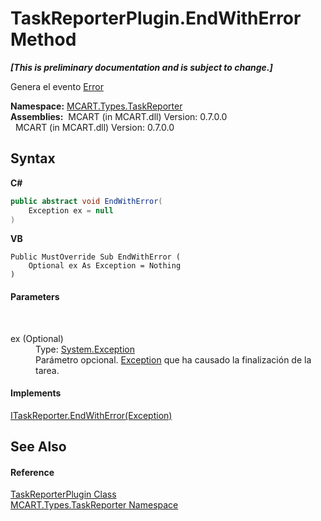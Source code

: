 # TaskReporterPlugin.EndWithError Method 
 _**\[This is preliminary documentation and is subject to change.\]**_

Genera el evento <a href="1ef75ccd-8f76-1665-9492-c43f0d945f2d">Error</a>

**Namespace:**&nbsp;<a href="256f3901-18cb-eeca-835c-7de778822db3">MCART.Types.TaskReporter</a><br />**Assemblies:**&nbsp;&nbsp;MCART (in MCART.dll) Version: 0.7.0.0<br />&nbsp;&nbsp;MCART (in MCART.dll) Version: 0.7.0.0<br />

## Syntax

**C#**<br />
``` C#
public abstract void EndWithError(
	Exception ex = null
)
```

**VB**<br />
``` VB
Public MustOverride Sub EndWithError ( 
	Optional ex As Exception = Nothing
)
```


#### Parameters
&nbsp;<dl><dt>ex (Optional)</dt><dd>Type: <a href="http://msdn2.microsoft.com/es-es/library/c18k6c59" target="_blank">System.Exception</a><br />Parámetro opcional. <a href="http://msdn2.microsoft.com/es-es/library/c18k6c59" target="_blank">Exception</a> que ha causado la finalización de la tarea.</dd></dl>

#### Implements
<a href="3022b066-0c91-58a6-9a99-52f5a26342ad">ITaskReporter.EndWithError(Exception)</a><br />

## See Also


#### Reference
<a href="2cca1eb3-f49c-080a-88d8-66137c07787e">TaskReporterPlugin Class</a><br /><a href="256f3901-18cb-eeca-835c-7de778822db3">MCART.Types.TaskReporter Namespace</a><br />